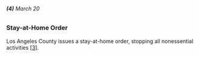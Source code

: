 ###### **(4)** March 20

### Stay-at-Home Order

Los Angeles County issues a stay-at-home order, stopping all nonessential activities [[3]](https://www.nbclosangeles.com/news/local/a-coronavirus-timeline/2334100/).